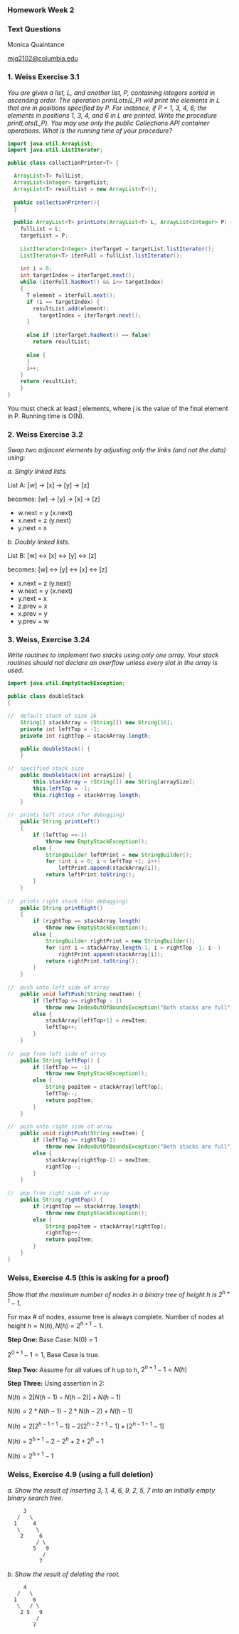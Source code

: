 
### Homework Week 2 
### Text Questions
Monica Quaintance

mjq2102@columbia.edu

### 1. Weiss Exercise 3.1

_You are given a list, L, and another list, P, containing integers sorted in 
ascending order. The operation printLots(L,P) will print the elements in L 
that are in positions specified by P. For instance, if P = 1, 3, 4, 6, the 
elements in positions 1, 3, 4, and 6 in L are printed. Write the procedure 
printLots(L,P). You may use only the public Collections API container 
operations. What is the running time of your procedure?_

```java
import java.util.ArrayList;
import java.util.ListIterator;

public class collectionPrinter<T> {

  ArrayList<T> fullList;
  ArrayList<Integer> targetList;
  ArrayList<T> resultList = new ArrayList<T>();
  
  public collectionPrinter(){
  }
  
  public ArrayList<T> printLots(ArrayList<T> L, ArrayList<Integer> P) { 
    fullList = L;
    targetList = P;
    
    ListIterator<Integer> iterTarget = targetList.listIterator();
    ListIterator<T> iterFull = fullList.listIterator();
    
    int i = 0;
    int targetIndex = iterTarget.next();
    while (iterFull.hasNext() && i<= targetIndex)
    {
      T element = iterFull.next();
      if (i == targetIndex) {
        resultList.add(element);
          targetIndex = iterTarget.next();
      }
      
      else if (iterTarget.hasNext() == false)
        return resultList;
      
      else {
      }
      i++;    
    }
    return resultList;
    }
}
```

You must check at least j elements, where j is the value of the final element in P. Running time is O(N).


### 2. Weiss Exercise 3.2

_Swap two adjacent elements by adjusting only the links (and not the data) using:_

_a. Singly linked lists._

List A:  [w] -> [x] -> [y] -> [z]

becomes: [w] -> [y] -> [x] -> [z]  


* w.next = y (x.next)
* x.next = z (y.next)
* y.next = x



_b. Doubly linked lists._

List B:  [w] <-> [x] <-> [y] <-> [z]
        
becomes: [w] <-> [y] <-> [x] <-> [z]  

* x.next = z (y.next)
* w.next = y (x.next)
* y.next = x
* z.prev = x
* x.prev = y
* y.prev = w

### 3. Weiss, Exercise 3.24 

_Write routines to implement two stacks using only one array. Your stack 
routines should not declare an overflow unless every slot in the array is 
used._

```java
import java.util.EmptyStackException;

public class doubleStack
{

//  default stack of size 16
    String[] stackArray = (String[]) new String[16];
    private int leftTop = -1;
    private int rightTop = stackArray.length;

    public doubleStack() {
    } 
    
//  specified stack size
    public doubleStack(int arraySize) {
        this.stackArray = (String[]) new String[arraySize];
        this.leftTop = -1;
        this.rightTop = stackArray.length;
    }
      
//  prints left stack (for debugging)
    public String printLeft()
    {
        if (leftTop ==-1)
            throw new EmptyStackException();
        else {       
            StringBuilder leftPrint = new StringBuilder();
            for (int i = 0; i < leftTop +1; i++)
                leftPrint.append(stackArray[i]);
            return leftPrint.toString();
        }
    }
      
//  prints right stack (for debugging)
    public String printRight()
    {   
        if (rightTop == stackArray.length)
            throw new EmptyStackException();
        else {
            StringBuilder rightPrint = new StringBuilder();
            for (int i = stackArray.length-1; i > rightTop -1; i--)
                rightPrint.append(stackArray[i]);
            return rightPrint.toString();
        }
    }
       
//  push onto left side of array
    public void leftPush(String newItem) {
        if (leftTop >= rightTop - 1)
            throw new IndexOutOfBoundsException("Both stacks are full");
        else {
            stackArray[leftTop+1] = newItem;
            leftTop++;
        }
    }
      
//  pop from left side of array
    public String leftPop() {
        if (leftTop == -1)
            throw new EmptyStackException();  
        else {
            String popItem = stackArray[leftTop];
            leftTop--;
            return popItem;
        }
    }
      
//  push onto right side of array
    public void rightPush(String newItem) {
        if (leftTop >= rightTop-1)
            throw new IndexOutOfBoundsException("Both stacks are full");
        else {
            stackArray[rightTop-1] = newItem;
            rightTop--;
        }
    }
        
//  pop from right side of array
    public String rightPop() {
        if (rightTop == stackArray.length)
            throw new EmptyStackException();  
        else {
            String popItem = stackArray[rightTop];
            rightTop++;
            return popItem;
        }     
    }                     
}
```

### Weiss, Exercise 4.5 (this is asking for a proof) 

_Show that the maximum number of nodes in a binary tree of height h 
is $2^{h+1} − 1$._

For max # of nodes, assume tree is always complete. Number of nodes at 
height $h = N(h), N(h) = 2^{h+1}-1$.

__Step One:__ Base Case: N(0) = 1

$2^{0+1} - 1 = 1$, Base Case is true.

__Step Two:__ Assume for all values of h up to h, $2^{h+1} - 1 = N(h)$

__Step Three:__ Using assertion in 2:

$N(h) = 2[ N(h-1)- N(h-2) ] + N(h-1)$

$N(h) = 2*N(h-1) - 2*N(h-2) + N(h-1)$

$N(h) = 2[2^{h-1+1}-1] - 2[2^{h-2+1}-1] + [2^{h-1+1}-1]$

$N(h) = 2^{h+1} - 2 - 2^{h} + 2 + 2^{h} - 1$

$N(h) = 2^{h+1} - 1$



### Weiss, Exercise 4.9 (using a full deletion) 

_a. Show the result of inserting 3, 1, 4, 6, 9, 2, 5, 7 into an initially 
empty binary search tree._

         3
       /   \
      1     4
       \     \
        2     6
             / \
            5   9
               /
              7

_b. Show the result of deleting the root._
        
         4
       /   \
      1     6
       \   / \
        2 5   9
             /
            7

